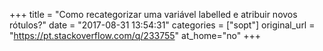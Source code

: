 +++
title = "Como recategorizar uma variável labelled e atribuir novos rótulos?"
date = "2017-08-31 13:54:31"
categories = ["sopt"]
original_url = "https://pt.stackoverflow.com/q/233755"
at_home="no"
+++

